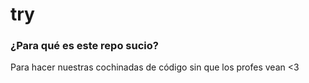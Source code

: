 # try

### ¿Para qué es este repo sucio?
Para hacer nuestras cochinadas de código sin que los profes vean <3
